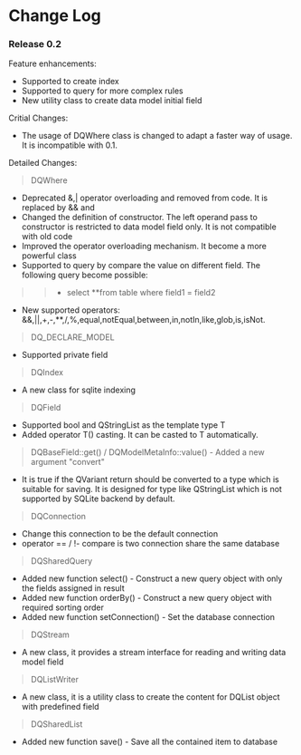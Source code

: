 # Change Log #

### Release 0.2 ###

Feature enhancements:
  * Supported to create index
  * Supported to query for more complex rules
  * New utility class to create data model initial field

Critial Changes:
  * The usage of DQWhere class is changed to adapt a faster way of usage. It is incompatible with 0.1.

Detailed Changes:

> DQWhere
  * Deprecated &,| operator overloading and removed from code. It is replaced by && and 
  * Changed the definition of constructor. The left operand pass to constructor is restricted to data model field only. It is not compatible with old code
  * Improved the operator overloading mechanism. It become a more powerful class
  * Supported to query by compare the value on different field. The following query become possible:
> > - select **from table where field1 = field2
  * New supported operators: &&,||,+,-,**,/,%,equal,notEqual,between,in,notIn,like,glob,is,isNot.



> DQ\_DECLARE\_MODEL
  * Supported private field

> DQIndex
  * A new class for sqlite indexing

> DQField
  * Supported bool and QStringList as the template type T
  * Added operator T() casting. It can be casted to T automatically.

> DQBaseField::get() / DQModelMetaInfo::value() - Added a new argument "convert"
  * It is true if the QVariant return should be converted to a type which is suitable for saving. It is designed for type like QStringList which is not supported by SQLite backend by default.

> DQConnection
  * Change this connection to be the default connection
  * operator == / !- compare is two connection share the same database

> DQSharedQuery
  * Added new function select()  - Construct a new query object with only the fields assigned in result
  * Added new function orderBy() - Construct a new query object with required sorting order
  * Added new function setConnection() - Set the database connection

> DQStream
  * A new class, it provides a stream interface for reading and writing data model field

> DQListWriter
  * A new class, it is a utility class to create the content for DQList object with predefined field

> DQSharedList
  * Added new function save() - Save all the contained item to database